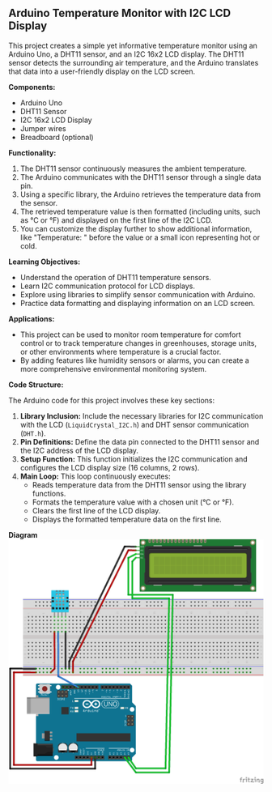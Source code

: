 ## Arduino Temperature Monitor with I2C LCD Display

This project creates a simple yet informative temperature monitor using an Arduino Uno, a DHT11 sensor, and an I2C 16x2 LCD display.
The DHT11 sensor detects the surrounding air temperature, and the Arduino translates that data into a user-friendly display on the LCD screen.

**Components:**

* Arduino Uno
* DHT11 Sensor
* I2C 16x2 LCD Display
* Jumper wires
* Breadboard (optional)

**Functionality:**

1. The DHT11 sensor continuously measures the ambient temperature.
2. The Arduino communicates with the DHT11 sensor through a single data pin.
3. Using a specific library, the Arduino retrieves the temperature data from the sensor.
4. The retrieved temperature value is then formatted (including units, such as °C or °F) and displayed on the first line of the I2C LCD.
5. You can customize the display further to show additional information, like "Temperature: " before the value or a small icon representing hot or cold.

**Learning Objectives:**

* Understand the operation of DHT11 temperature sensors.
* Learn I2C communication protocol for LCD displays.
* Explore using libraries to simplify sensor communication with Arduino.
* Practice data formatting and displaying information on an LCD screen.

**Applications:**

* This project can be used to monitor room temperature for comfort control or to track temperature changes in greenhouses, storage units, or other environments where temperature is a crucial factor.
* By adding features like humidity sensors or alarms, you can create a more comprehensive environmental monitoring system.

**Code Structure:**

The Arduino code for this project involves these key sections:

1. **Library Inclusion:** Include the necessary libraries for I2C communication with the LCD (`LiquidCrystal_I2C.h`) and DHT sensor communication (`DHT.h`).
2. **Pin Definitions:** Define the data pin connected to the DHT11 sensor and the I2C address of the LCD display.
3. **Setup Function:** This function initializes the I2C communication and configures the LCD display size (16 columns, 2 rows).
4. **Main Loop:** This loop continuously executes:
    * Reads temperature data from the DHT11 sensor using the library functions.
    * Formats the temperature value with a chosen unit (°C or °F).
    * Clears the first line of the LCD display.
    * Displays the formatted temperature data on the first line.

**Diagram**
![](https://github.com/MI-Thierry/L4Internaship/blob/main/Arduino/Digital_Thermometer/Digital%20Thermometer.png)
